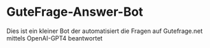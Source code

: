 # GuteFrage-Answer-Bot
Dies ist ein kleiner Bot der automatisiert die Fragen auf Gutefrage.net mittels OpenAI-GPT4 beantwortet

